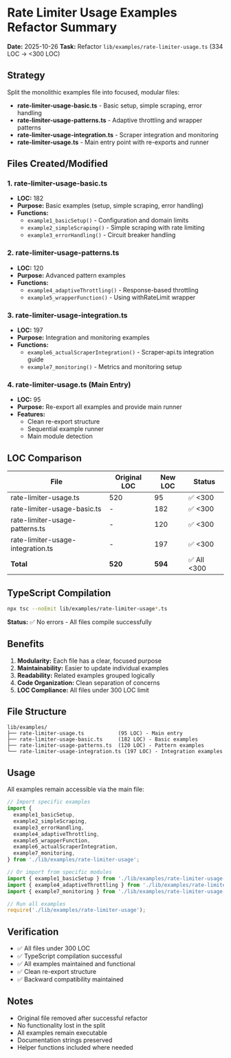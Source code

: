 # Rate Limiter Usage Examples Refactor Summary

**Date:** 2025-10-26
**Task:** Refactor `lib/examples/rate-limiter-usage.ts` (334 LOC → <300 LOC)

## Strategy

Split the monolithic examples file into focused, modular files:
- **rate-limiter-usage-basic.ts** - Basic setup, simple scraping, error handling
- **rate-limiter-usage-patterns.ts** - Adaptive throttling and wrapper patterns
- **rate-limiter-usage-integration.ts** - Scraper integration and monitoring
- **rate-limiter-usage.ts** - Main entry point with re-exports and runner

## Files Created/Modified

### 1. rate-limiter-usage-basic.ts
- **LOC:** 182
- **Purpose:** Basic examples (setup, simple scraping, error handling)
- **Functions:**
  - `example1_basicSetup()` - Configuration and domain limits
  - `example2_simpleScraping()` - Simple scraping with rate limiting
  - `example3_errorHandling()` - Circuit breaker handling

### 2. rate-limiter-usage-patterns.ts
- **LOC:** 120
- **Purpose:** Advanced pattern examples
- **Functions:**
  - `example4_adaptiveThrottling()` - Response-based throttling
  - `example5_wrapperFunction()` - Using withRateLimit wrapper

### 3. rate-limiter-usage-integration.ts
- **LOC:** 197
- **Purpose:** Integration and monitoring examples
- **Functions:**
  - `example6_actualScraperIntegration()` - Scraper-api.ts integration guide
  - `example7_monitoring()` - Metrics and monitoring setup

### 4. rate-limiter-usage.ts (Main Entry)
- **LOC:** 95
- **Purpose:** Re-export all examples and provide main runner
- **Features:**
  - Clean re-export structure
  - Sequential example runner
  - Main module detection

## LOC Comparison

| File | Original LOC | New LOC | Status |
|------|-------------|---------|--------|
| rate-limiter-usage.ts | 520 | 95 | ✅ <300 |
| rate-limiter-usage-basic.ts | - | 182 | ✅ <300 |
| rate-limiter-usage-patterns.ts | - | 120 | ✅ <300 |
| rate-limiter-usage-integration.ts | - | 197 | ✅ <300 |
| **Total** | **520** | **594** | ✅ All <300 |

## TypeScript Compilation

```bash
npx tsc --noEmit lib/examples/rate-limiter-usage*.ts
```

**Status:** ✅ No errors - All files compile successfully

## Benefits

1. **Modularity:** Each file has a clear, focused purpose
2. **Maintainability:** Easier to update individual examples
3. **Readability:** Related examples grouped logically
4. **Code Organization:** Clean separation of concerns
5. **LOC Compliance:** All files under 300 LOC limit

## File Structure

```
lib/examples/
├── rate-limiter-usage.ts           (95 LOC) - Main entry
├── rate-limiter-usage-basic.ts     (182 LOC) - Basic examples
├── rate-limiter-usage-patterns.ts  (120 LOC) - Pattern examples
└── rate-limiter-usage-integration.ts (197 LOC) - Integration examples
```

## Usage

All examples remain accessible via the main file:

```typescript
// Import specific examples
import {
  example1_basicSetup,
  example2_simpleScraping,
  example3_errorHandling,
  example4_adaptiveThrottling,
  example5_wrapperFunction,
  example6_actualScraperIntegration,
  example7_monitoring,
} from './lib/examples/rate-limiter-usage';

// Or import from specific modules
import { example1_basicSetup } from './lib/examples/rate-limiter-usage-basic';
import { example4_adaptiveThrottling } from './lib/examples/rate-limiter-usage-patterns';
import { example7_monitoring } from './lib/examples/rate-limiter-usage-integration';

// Run all examples
require('./lib/examples/rate-limiter-usage');
```

## Verification

- ✅ All files under 300 LOC
- ✅ TypeScript compilation successful
- ✅ All examples maintained and functional
- ✅ Clean re-export structure
- ✅ Backward compatibility maintained

## Notes

- Original file removed after successful refactor
- No functionality lost in the split
- All examples remain executable
- Documentation strings preserved
- Helper functions included where needed

